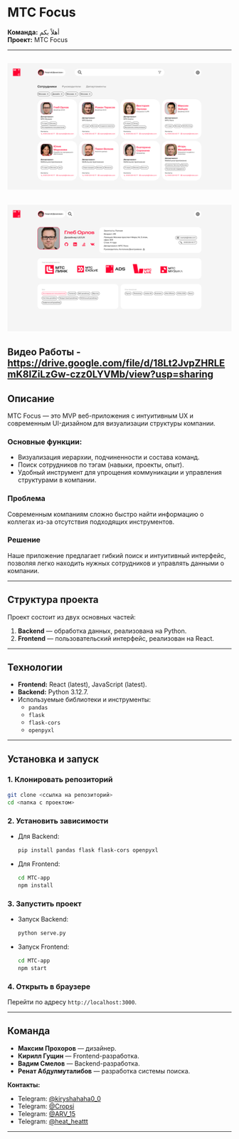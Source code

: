 
# МТС Focus  
**Команда:** أهلاً بكم  
**Проект:** МТС Focus  

---
![Main](https://github.com/Cropsii/MTC-hack/blob/9c322532b6cbc93de709af8c80985f202181e9c7/%D0%9E%D1%81%D0%BD%D0%BE%D0%B2%D0%B0.png)
---
![Profile](https://github.com/Cropsii/MTC-hack/blob/55a8eb251afe11388532018897340bc2d6a54116/%D0%9F%D1%80%D0%BE%D1%84%D0%B8%D0%BB%D1%8C%20%D0%A1%D0%BE%D1%82%D1%80%D1%83%D0%B4%D0%BD%D0%B8%D0%BA%D0%B0.png)
---
Видео Работы -https://drive.google.com/file/d/18Lt2JvpZHRLEmK8IZiLzGw-czz0LYVMb/view?usp=sharing
---
## Описание  
МТС Focus — это MVP веб-приложения с интуитивным UX и современным UI-дизайном для визуализации структуры компании.  

### Основные функции:  
- Визуализация иерархии, подчиненности и состава команд.  
- Поиск сотрудников по тэгам (навыки, проекты, опыт).  
- Удобный инструмент для упрощения коммуникации и управления структурами в компании.  

### Проблема  
Современным компаниям сложно быстро найти информацию о коллегах из-за отсутствия подходящих инструментов.  

### Решение  
Наше приложение предлагает гибкий поиск и интуитивный интерфейс, позволяя легко находить нужных сотрудников и управлять данными о компании.  

---

## Структура проекта  
Проект состоит из двух основных частей:  
1. **Backend** — обработка данных, реализована на Python.  
2. **Frontend** — пользовательский интерфейс, реализован на React.  

---

## Технологии  
- **Frontend:** React (latest), JavaScript (latest).  
- **Backend:** Python 3.12.7.  
- Используемые библиотеки и инструменты:  
  - `pandas`  
  - `flask`  
  - `flask-cors`  
  - `openpyxl`  

---

## Установка и запуск  
### 1. Клонировать репозиторий  
```bash
git clone <ссылка на репозиторий>
cd <папка с проектом>
````

### 2. Установить зависимости

- Для Backend:
    
    ```bash
    pip install pandas flask flask-cors openpyxl
    ```
    
- Для Frontend:
    
    ```bash
    cd MTC-app
    npm install
    ```
    

### 3. Запустить проект

- Запуск Backend:
    
    ```bash
    python serve.py
    ```
    
- Запуск Frontend:
    
    ```bash
    cd MTC-app
    npm start
    ```
    

### 4. Открыть в браузере

Перейти по адресу `http://localhost:3000`.

---

## Команда

- **Максим Прохоров** — дизайнер.
- **Кирилл Гущин** — Frontend-разработка.
- **Вадим Смелов** — Backend-разработка.
- **Ренат Абдулмуталибов** — разработка системы поиска.

**Контакты:**

- Telegram: [@kiryshahaha0_0](https://t.me/kiryshahaha0_0)
- Telegram: [@Cropsi](https://t.me/Cropsi)
- Telegram: [@ARV_15](https://t.me/ARV_15)
- Telegram: [@heat_heattt](https://t.me/heat_heattt)

---
